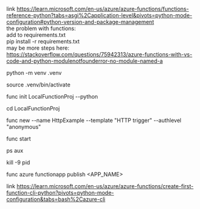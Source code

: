 link https://learn.microsoft.com/en-us/azure/azure-functions/functions-reference-python?tabs=asgi%2Capplication-level&pivots=python-mode-configuration#python-version-and-package-management  
the problem with functions:  
add to requirements.txt  
pip install -r requirements.txt  
may be more steps here: https://stackoverflow.com/questions/75942313/azure-functions-with-vs-code-and-python-modulenotfounderror-no-module-named-a  


python -m venv .venv  

source .venv/bin/activate  

func init LocalFunctionProj --python  

cd LocalFunctionProj  

func new --name HttpExample --template "HTTP trigger" --authlevel "anonymous"  

func start  

ps aux  

kill -9 pid  

func azure functionapp publish <APP_NAME>  

link https://learn.microsoft.com/en-us/azure/azure-functions/create-first-function-cli-python?pivots=python-mode-configuration&tabs=bash%2Cazure-cli  

